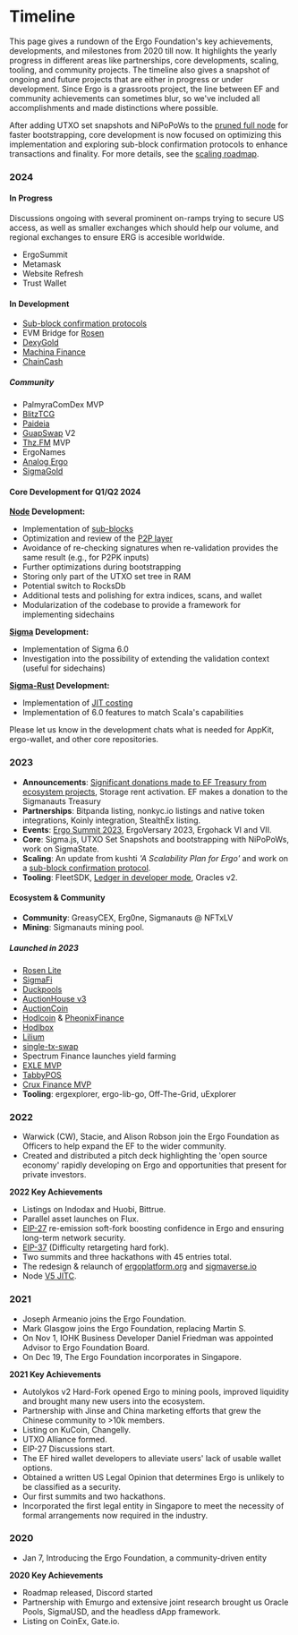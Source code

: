 
# Timeline

This page gives a rundown of the Ergo Foundation's key achievements, developments, and milestones from 2020 till now. It highlights the yearly progress in different areas like partnerships, core developments, scaling, tooling, and community projects. The timeline also gives a snapshot of ongoing and future projects that are either in progress or under development. Since Ergo is a grassroots project, the line between EF and community achievements can sometimes blur, so we've included all accomplishments and made distinctions where possible.

After adding UTXO set snapshots and NiPoPoWs to the [pruned full node](modes.md) for faster bootstrapping, core development is now focused on optimizing this implementation and exploring sub-block confirmation protocols to enhance transactions and finality. For more details, see the [scaling roadmap](roadmap.md).

### 2024

#### In Progress

Discussions ongoing with several prominent on-ramps trying to secure US access, as well as smaller exchanges which should help our volume, and regional exchanges to ensure ERG is accesible worldwide.

- ErgoSummit
- Metamask
- Website Refresh
- Trust Wallet

#### In Development

- [Sub-block confirmation protocols](sub-blocks.md)
- EVM Bridge for [Rosen](rosen.md)
- [DexyGold](dexy.md)
- [Machina Finance](machina.md)
- [ChainCash](chaincash.md)

##### Community

- PalmyraComDex MVP
- [BlitzTCG](blitz.md)
- [Paideia](paideia.md)
- [GuapSwap](guapswap.md) V2
- [Thz.FM](thz-fm.md) MVP
- ErgoNames
- [Analog Ergo](analog-ergo.md)
- [SigmaGold](sigmagold.md)

#### Core Development for Q1/Q2 2024

**[Node](install.md) Development:**

- Implementation of [sub-blocks](sub-blocks.md)
- Optimization and review of the [P2P layer](p2p.md)
- Avoidance of re-checking signatures when re-validation provides the same result (e.g., for P2PK inputs)
- Further optimizations during bootstrapping
- Storing only part of the UTXO set tree in RAM
- Potential switch to RocksDb
- Additional tests and polishing for extra indices, scans, and wallet
- Modularization of the codebase to provide a framework for implementing sidechains

**[Sigma](sigma-lang.md) Development:**

- Implementation of Sigma 6.0
- Investigation into the possibility of extending the validation context (useful for sidechains)

**[Sigma-Rust](sigma-rust.md) Development:**

- Implementation of [JIT costing](jitc.md)
- Implementation of 6.0 features to match Scala's capabilities

Please let us know in the development chats what is needed for AppKit, ergo-wallet, and other core repositories.



### 2023

- **Announcements**: [Significant donations made to EF Treasury from ecosystem projects](https://ergoplatform.org/en/news/news/The-Ergo-Foundation-Path-to-a-Robust-Digital-Ecosystem), Storage rent activation. EF makes a donation to the Sigmanauts Treasury
- **Partnerships**: Bitpanda listing, nonkyc.io listings and native token integrations, Koinly integration, StealthEx listing.
- **Events**: [Ergo Summit 2023](https://ergoplatform.org/en/news/Ergo-Summit-2023), ErgoVersary 2023, Ergohack VI and VII.
- **Core**: Sigma.js, UTXO Set Snapshots and bootstrapping with NiPoPoWs, work on SigmaState. 
- **Scaling**: An update from kushti *'A Scalability Plan for Ergo'* and work on a [sub-block confirmation protocol](https://ergoplatform.org/en/blog/Ergo’s-Newest-Advancement-Sub-Blocks).  
- **Tooling**: FleetSDK, [Ledger in developer mode](https://ergoplatform.org/en/blog/Ledger-Launches-Ergo-Support-in-Developer-Mode), Oracles v2.

#### Ecosystem & Community

- **Community**: GreasyCEX, Erg0ne, Sigmanauts @ NFTxLV
- **Mining**: Sigmanauts mining pool.

##### Launched in 2023

- [Rosen Lite](https://ergoplatform.org/en/news/Rosen-Bridge-Officially-Launches-on-Ergo-Mainnet/)
- [SigmaFi](https://ergoplatform.org/en/blog/Sigma-Finance-A-Peer-to-Peer-Bond-Protocol)
- [Duckpools](https://ergoplatform.org/en/blog/Duckpools-A-Lending-and-Borrowing-Protocol-on-Ergo)
- [AuctionHouse v3](https://ergoplatform.org/en/news/Auction-House-V3-Launches-on-Mainnet)
- [AuctionCoin](https://auctioncoin.app/) 
- [Hodlcoin](https://app.hodlcoin.co.in/) & [PheonixFinance](https://phoenixfi.app/)
- [Hodlbox](https://hodlbox.xyz/)
- [Lilium](https://www.liliumergo.io/)
- [single-tx-swap](https://www.single-tx-swap.com/)
- Spectrum Finance launches yield farming
- [EXLE MVP](https://ergoplatform.org/en/blog/Empowering-Communities-Interest-Free-Loans-Drive-Economic-Growth-for-Kenyan-Cooperative)
- [TabbyPOS](https://www.tabbylab.io/)
- [Crux Finance MVP](https://cruxfinance.io/)
- **Tooling**: ergexplorer, ergo-lib-go, Off-The-Grid, uExplorer






### 2022

- Warwick (CW), Stacie, and Alison Robson join the Ergo Foundation as Officers to help expand the EF to the wider community.
- Created and distributed a pitch deck highlighting the 'open source economy' rapidly developing on Ergo and opportunities that present for private investors. 

**2022 Key Achievements**


- Listings on Indodax and Huobi, Bittrue. 
- Parallel asset launches on Flux.
- [EIP-27](eip27.md) re-emission soft-fork boosting confidence in Ergo and ensuring long-term network security.
- [EIP-37](eip37.md) (Difficulty retargeting hard fork).
- Two summits and three hackathons with 45 entries total.
- The redesign & relaunch of [ergoplatform.org](https://ergoplatform.org) and [sigmaverse.io](https://sigmaverse.io)
- Node [V5 JITC]().

### 2021

- Joseph Armeanio joins the Ergo Foundation.
- Mark Glasgow joins the Ergo Foundation, replacing Martin S.
- On Nov 1, IOHK Business Developer Daniel Friedman was appointed Advisor to Ergo Foundation Board.
- On Dec 19, The Ergo Foundation incorporates in Singapore.

**2021 Key Achievements**

- Autolykos v2 Hard-Fork opened Ergo to mining pools, improved liquidity and brought many new users into the ecosystem.
- Partnership with Jinse and China marketing efforts that grew the Chinese community to >10k members.
- Listing on KuCoin, Changelly.
- UTXO Alliance formed. 
- EIP-27 Discussions start.
- The EF hired wallet developers to alleviate users' lack of usable wallet options.
- Obtained a written US Legal Opinion that determines Ergo is unlikely to be classified as a security. 
- Our first summits and two hackathons.
- Incorporated the first legal entity in Singapore to meet the necessity of formal arrangements now required in the industry.

### 2020

- Jan 7, Introducing the Ergo Foundation, a community-driven entity

**2020 Key Achievements**

- Roadmap released, Discord started
- Partnership with Emurgo and extensive joint research brought us Oracle Pools, SigmaUSD, and the headless dApp framework. 
- Listing on CoinEx, Gate.io.

